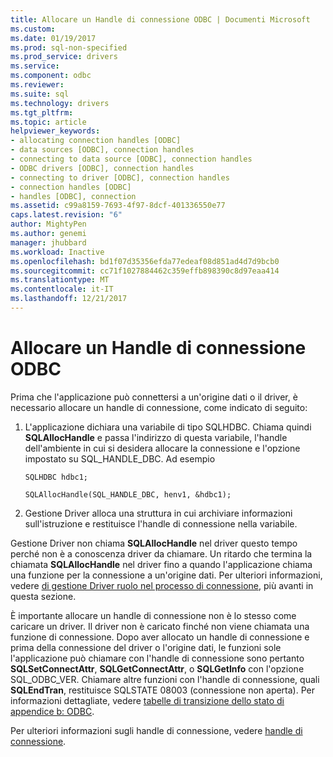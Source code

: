 ```yaml
---
title: Allocare un Handle di connessione ODBC | Documenti Microsoft
ms.custom: 
ms.date: 01/19/2017
ms.prod: sql-non-specified
ms.prod_service: drivers
ms.service: 
ms.component: odbc
ms.reviewer: 
ms.suite: sql
ms.technology: drivers
ms.tgt_pltfrm: 
ms.topic: article
helpviewer_keywords:
- allocating connection handles [ODBC]
- data sources [ODBC], connection handles
- connecting to data source [ODBC], connection handles
- ODBC drivers [ODBC], connection handles
- connecting to driver [ODBC], connection handles
- connection handles [ODBC]
- handles [ODBC], connection
ms.assetid: c99a8159-7693-4f97-8dcf-401336550e77
caps.latest.revision: "6"
author: MightyPen
ms.author: genemi
manager: jhubbard
ms.workload: Inactive
ms.openlocfilehash: bd1f07d35356efda77edeaf08d851ad4d7d9bcb0
ms.sourcegitcommit: cc71f1027884462c359effb898390c8d97eaa414
ms.translationtype: MT
ms.contentlocale: it-IT
ms.lasthandoff: 12/21/2017
---
```

# <a name="allocating-a-connection-handle-odbc"></a>Allocare un Handle di connessione ODBC
Prima che l'applicazione può connettersi a un'origine dati o il driver, è necessario allocare un handle di connessione, come indicato di seguito:  
  
1.  L'applicazione dichiara una variabile di tipo SQLHDBC. Chiama quindi **SQLAllocHandle** e passa l'indirizzo di questa variabile, l'handle dell'ambiente in cui si desidera allocare la connessione e l'opzione impostato su SQL_HANDLE_DBC. Ad esempio  
  
    ```  
    SQLHDBC hdbc1;  
  
    SQLAllocHandle(SQL_HANDLE_DBC, henv1, &hdbc1);  
    ```  
  
2.  Gestione Driver alloca una struttura in cui archiviare informazioni sull'istruzione e restituisce l'handle di connessione nella variabile.  
  
 Gestione Driver non chiama **SQLAllocHandle** nel driver questo tempo perché non è a conoscenza driver da chiamare. Un ritardo che termina la chiamata **SQLAllocHandle** nel driver fino a quando l'applicazione chiama una funzione per la connessione a un'origine dati. Per ulteriori informazioni, vedere [di gestione Driver ruolo nel processo di connessione](../../../odbc/reference/develop-app/driver-manager-s-role-in-the-connection-process.md), più avanti in questa sezione.  
  
 È importante allocare un handle di connessione non è lo stesso come caricare un driver. Il driver non è caricato finché non viene chiamata una funzione di connessione. Dopo aver allocato un handle di connessione e prima della connessione del driver o l'origine dati, le funzioni sole l'applicazione può chiamare con l'handle di connessione sono pertanto **SQLSetConnectAttr**, **SQLGetConnectAttr**, o **SQLGetInfo** con l'opzione SQL_ODBC_VER. Chiamare altre funzioni con l'handle di connessione, quali **SQLEndTran**, restituisce SQLSTATE 08003 (connessione non aperta). Per informazioni dettagliate, vedere [tabelle di transizione dello stato di appendice b: ODBC](../../../odbc/reference/appendixes/appendix-b-odbc-state-transition-tables.md).  
  
 Per ulteriori informazioni sugli handle di connessione, vedere [handle di connessione](../../../odbc/reference/develop-app/connection-handles.md).
